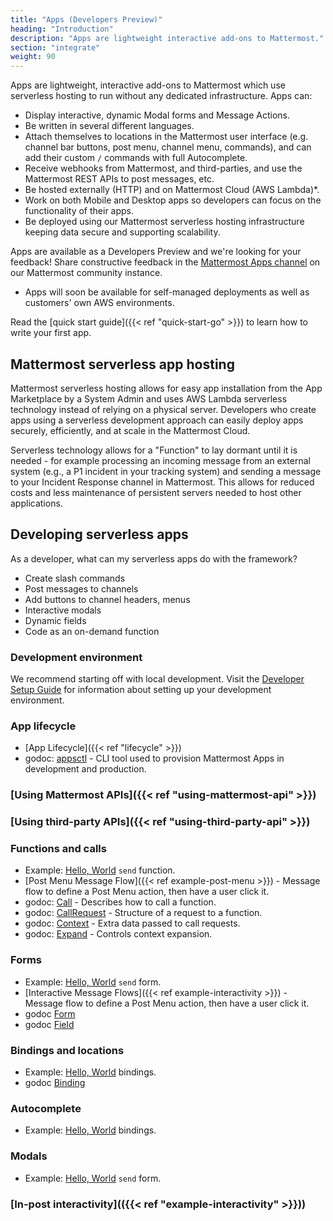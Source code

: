 ```yaml
---
title: "Apps (Developers Preview)"
heading: "Introduction"
description: "Apps are lightweight interactive add-ons to Mattermost."
section: "integrate"
weight: 90
---
```


Apps are lightweight, interactive add-ons to Mattermost which use serverless hosting to run without any dedicated infrastructure. Apps can:

- Display interactive, dynamic Modal forms and Message Actions.
- Be written in several different languages.
- Attach themselves to locations in the Mattermost user interface (e.g. channel bar buttons, post menu, channel menu, commands), and can add their custom `/` commands with full Autocomplete.
- Receive webhooks from Mattermost, and third-parties, and use the Mattermost REST APIs to post messages, etc.
- Be hosted externally (HTTP) and on Mattermost Cloud (AWS Lambda)*.
- Work on both Mobile and Desktop apps so developers can focus on the functionality of their apps.
- Be deployed using our Mattermost serverless hosting infrastructure keeping data secure and supporting scalability.

Apps are available as a Developers Preview and we're looking for your feedback! Share constructive feedback in the [Mattermost Apps channel](https://community.mattermost.com/core/channels/mattermost-apps) on our Mattermost community instance.

* Apps will soon be available for self-managed deployments as well as customers' own AWS environments.

Read the [quick start guide]({{< ref  "quick-start-go" >}}) to learn how to write your first app.

## Mattermost serverless app hosting

Mattermost serverless hosting allows for easy app installation from the App Marketplace by a System Admin and uses AWS Lambda serverless technology instead of relying on a physical server. Developers who create apps using a serverless development approach can easily deploy apps securely, efficiently, and at scale in the Mattermost Cloud.

Serverless technology allows for a "Function" to lay dormant until it is needed - for example processing an incoming message from an external system (e.g., a P1 incident in your tracking system) and sending a message to your Incident Response channel in Mattermost. This allows for reduced costs and less maintenance of persistent servers needed to host other applications.

## Developing serverless apps

As a developer, what can my serverless apps do with the framework?

- Create slash commands
- Post messages to channels
- Add buttons to channel headers, menus
- Interactive modals
- Dynamic fields
- Code as an on-demand function

### Development environment

We recommend starting off with local development. Visit the [Developer Setup Guide](https://developers.mattermost.com/contribute/server/developer-setup/) for information about setting up your development environment.

### App lifecycle

- [App Lifecycle]({{< ref "lifecycle" >}})
- godoc: [appsctl](https://pkg.go.dev/github.com/mattermost/mattermost-plugin-apps/cmd/appsctl) - CLI tool used to provision Mattermost Apps in development and production.

### [Using Mattermost APIs]({{< ref "using-mattermost-api" >}})

### [Using third-party APIs]({{< ref "using-third-party-api" >}})

### Functions and calls

- Example: [Hello, World](https://github.com/mattermost/mattermost-plugin-apps/tree/master/examples/go/helloworld/hello.go#L45) `send` function.
- [Post Menu Message Flow]({{< ref example-post-menu >}}) - Message flow to define a Post Menu action, then have a user click it.
- godoc: [Call](https://pkg.go.dev/github.com/mattermost/mattermost-plugin-apps/apps#Call) - Describes how to call a function.
- godoc: [CallRequest](https://pkg.go.dev/github.com/mattermost/mattermost-plugin-apps/apps#CallRequest) - Structure of a request to a function.
- godoc: [Context](https://pkg.go.dev/github.com/mattermost/mattermost-plugin-apps/apps#Context) - Extra data passed to call requests.
- godoc: [Expand](https://pkg.go.dev/github.com/mattermost/mattermost-plugin-apps/apps#Expand) - Controls context expansion.

### Forms

- Example: [Hello, World](https://github.com/mattermost/mattermost-plugin-apps/tree/master/examples/go/helloworld/send_form.json) `send` form.
- [Interactive Message Flows]({{< ref example-interactivity >}}) - Message flow to define a Post Menu action, then have a user click it.
- godoc [Form](https://pkg.go.dev/github.com/mattermost/mattermost-plugin-apps/apps#Form)
- godoc [Field](https://pkg.go.dev/github.com/mattermost/mattermost-plugin-apps/apps#Field)

### Bindings and locations

- Example: [Hello, World](https://github.com/mattermost/mattermost-plugin-apps/tree/master/examples/go/helloworld/bindings.json) bindings.
- godoc [Binding](https://pkg.go.dev/github.com/mattermost/mattermost-plugin-apps/apps#Binding)

### Autocomplete

- Example: [Hello, World](https://github.com/mattermost/mattermost-plugin-apps/tree/master/examples/go/helloworld/bindings.json) bindings.

### Modals

- Example: [Hello, World](https://github.com/mattermost/mattermost-plugin-apps/tree/master/examples/go/helloworld/send_form.json) `send` form.

### [In-post interactivity](({{< ref "example-interactivity" >}}))
